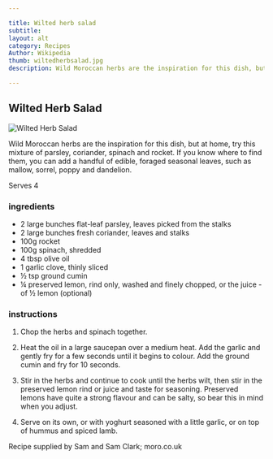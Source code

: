 ```yaml
---

title: Wilted herb salad 
subtitle: 
layout: alt
category: Recipes
Author: Wikipedia
thumb: wiltedherbsalad.jpg
description: Wild Moroccan herbs are the inspiration for this dish, but at home, try this mixture of parsley, coriander, spinach and rocket. If you know where to find them, you can add a handful of edible, foraged seasonal leaves, such as mallow, sorrel, poppy and dandelion.

---
```


## Wilted Herb Salad 

![Wilted Herb Salad]({{site.baseurl}}/img/recipes/wiltedherbsalad.jpg)

Wild Moroccan herbs are the inspiration for this dish, but at home, try this mixture of parsley, coriander, spinach and rocket. If you know where to find them, you can add a handful of edible, foraged seasonal leaves, such as mallow, sorrel, poppy and dandelion.

Serves 4

### ingredients

- 2 large bunches flat-leaf parsley, leaves picked from the stalks
- 2 large bunches fresh coriander, leaves and stalks
- 100g rocket
- 100g spinach, shredded
- 4 tbsp olive oil
- 1 garlic clove, thinly sliced
- ½ tsp ground cumin
- ¼ preserved lemon, rind only, washed and finely chopped, or the juice - of ½ lemon (optional)

### instructions

1. Chop the herbs and spinach together.

2. Heat the oil in a large saucepan over a medium heat. Add the garlic and gently fry for a few seconds until it begins to colour. Add the ground cumin and fry for 10 seconds.

3. Stir in the herbs and continue to cook until the herbs wilt, then stir in the preserved lemon rind or juice and taste for seasoning. Preserved lemons have quite a strong flavour and can be salty, so bear this in mind when you adjust.

4. Serve on its own, or with yoghurt seasoned with a little garlic, or on top of hummus and spiced lamb.

Recipe supplied by Sam and Sam Clark; moro.co.uk